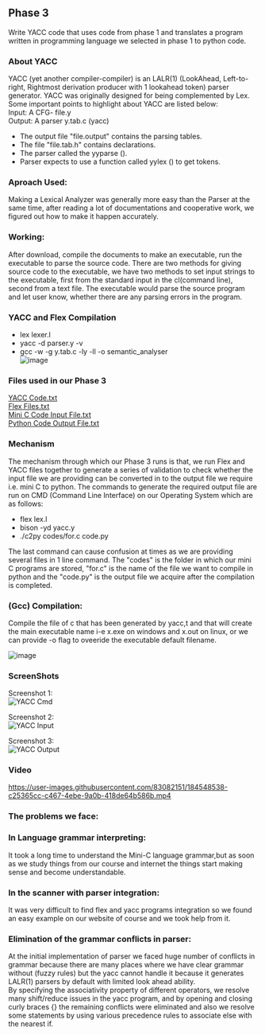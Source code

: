 ## Phase 3  
Write YACC code that uses code from phase 1 and translates a program written in programming language we selected in phase 1 to python code.  

### About YACC  
YACC (yet another compiler-compiler) is an LALR(1) (LookAhead, Left-to-right, Rightmost derivation producer with 1 lookahead token) parser generator. YACC was originally designed for being complemented by Lex.  
Some important points to highlight about YACC are listed below:  
Input: A CFG- file.y  
Output: A parser y.tab.c (yacc)  
* The output file "file.output" contains the parsing tables.  
* The file "file.tab.h" contains declarations.  
* The parser called the yyparse ().
* Parser expects to use a function called yylex () to get tokens.  

### Aproach Used:  
Making a Lexical Analyzer was generally more easy than the Parser at the same time, after reading a lot of documentations and cooperative work, we figured out how to make it happen accurately.  

### Working:  
After download, compile the documents to make an executable, run the executable to parse the source code. There are two methods for giving source code to the executable, we have two methods to set input strings to the executable, first from the standard input in the cl(command line), second from a text file.
The executable would parse the source program and let user know, whether there are any parsing errors in the program.  

### YACC and Flex Compilation  
* lex lexer.l  
* yacc -d parser.y -v  
* gcc -w -g y.tab.c -ly -ll -o semantic_analyser  
![image](https://user-images.githubusercontent.com/77563804/184531900-9a1e3239-e559-43b7-9296-f275fda7fa77.png)  

### Files used in our Phase 3  
[YACC Code.txt](https://github.com/FaritZafar/CC/files/9338345/YACC.Code.txt)  
[Flex Files.txt](https://github.com/FaritZafar/CC/files/9338346/Flex.Files.txt)  
[Mini C Code Input File.txt](https://github.com/FaritZafar/CC/files/9338347/Mini.C.Code.Input.File.txt)  
[Python Code Output File.txt](https://github.com/FaritZafar/CC/files/9338348/Python.Code.Output.File.txt)  

### Mechanism  
The mechanism through which our Phase 3 runs is that, we run Flex and YACC files together to generate a series of validation to check whether the input file we are providing can be converted in to the output file we require i.e. mini C to python. The commands to generate the required output file are run on CMD (Command Line Interface) on our Operating System which are as follows:  
* flex lex.l  
* bison -yd yacc.y  
* ./c2py codes/for.c code.py  

The last command can cause confusion at times as we are providing several files in 1 line command. The "codes" is the folder in which our mini C programs are stored, "for.c" is the name of the file we want to compile in python and the "code.py" is the output file we acquire after the compilation is completed.  

### (Gcc) Compilation:  
Compile the file of c that has been generated by yacc,t  and that will create the main executable name i-e x.exe on windows and x.out on linux, or we can provide -o flag to oveeride the executable default filename.  

![image](https://user-images.githubusercontent.com/77563804/184531948-8fe169a8-37b2-44e9-9c0f-b5a43b817586.png)

### ScreenShots
Screenshot 1:  
![YACC Cmd](https://user-images.githubusercontent.com/83082151/184548478-a5a81f31-5622-4ce3-ac5a-2fd68299d4c5.PNG)  

Screenshot 2:  
![YACC Input](https://user-images.githubusercontent.com/83082151/184548505-b89646bc-e563-47ec-a418-b5b008aeaf07.PNG)  

Screenshot 3:   
![YACC Output](https://user-images.githubusercontent.com/83082151/184548519-fe62684e-63ce-4343-ad17-628c704b8c07.PNG)  

### Video  
https://user-images.githubusercontent.com/83082151/184548538-c25365cc-c467-4ebe-9a0b-418de64b586b.mp4  

### The problems we face:  
### In Language grammar interpreting:  
It took a long time to understand the Mini-C language grammar,but as soon as we study things from our course and internet the things start making sense and become understandable.  
### In the scanner with parser integration:
It was very difficult to find flex and yacc programs integration so we found an easy example on our website of course and we took help from it.  
### Elimination of the grammar conflicts in parser:
At the initial implementation of parser we faced huge number of conflicts in grammar because there are many places where we have clear grammar without (fuzzy rules) but the yacc cannot handle it because it generates LALR(1) parsers by default with limited look ahead ability.  
By specifying the associativity property of different operators, we resolve many shift/reduce issues in the yacc program, and by opening and closing curly braces {} the remaining conflicts were eliminated and also we resolve some statements by using various precedence rules to associate else with the nearest if.  
